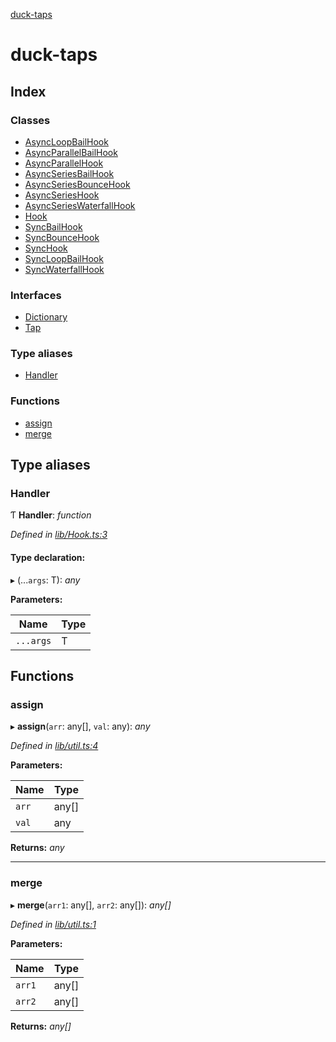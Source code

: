 [duck-taps](README.md)

# duck-taps

## Index

### Classes

* [AsyncLoopBailHook](classes/asyncloopbailhook.md)
* [AsyncParallelBailHook](classes/asyncparallelbailhook.md)
* [AsyncParallelHook](classes/asyncparallelhook.md)
* [AsyncSeriesBailHook](classes/asyncseriesbailhook.md)
* [AsyncSeriesBounceHook](classes/asyncseriesbouncehook.md)
* [AsyncSeriesHook](classes/asyncserieshook.md)
* [AsyncSeriesWaterfallHook](classes/asyncserieswaterfallhook.md)
* [Hook](classes/hook.md)
* [SyncBailHook](classes/syncbailhook.md)
* [SyncBounceHook](classes/syncbouncehook.md)
* [SyncHook](classes/synchook.md)
* [SyncLoopBailHook](classes/syncloopbailhook.md)
* [SyncWaterfallHook](classes/syncwaterfallhook.md)

### Interfaces

* [Dictionary](interfaces/dictionary.md)
* [Tap](interfaces/tap.md)

### Type aliases

* [Handler](README.md#handler)

### Functions

* [assign](README.md#assign)
* [merge](README.md#merge)

## Type aliases

###  Handler

Ƭ **Handler**: *function*

*Defined in [lib/Hook.ts:3](https://github.com/JonasKruckenberg/duck-taps/blob/70e591f/lib/Hook.ts#L3)*

#### Type declaration:

▸ (...`args`: T): *any*

**Parameters:**

Name | Type |
------ | ------ |
`...args` | T |

## Functions

###  assign

▸ **assign**(`arr`: any[], `val`: any): *any*

*Defined in [lib/util.ts:4](https://github.com/JonasKruckenberg/duck-taps/blob/70e591f/lib/util.ts#L4)*

**Parameters:**

Name | Type |
------ | ------ |
`arr` | any[] |
`val` | any |

**Returns:** *any*

___

###  merge

▸ **merge**(`arr1`: any[], `arr2`: any[]): *any[]*

*Defined in [lib/util.ts:1](https://github.com/JonasKruckenberg/duck-taps/blob/70e591f/lib/util.ts#L1)*

**Parameters:**

Name | Type |
------ | ------ |
`arr1` | any[] |
`arr2` | any[] |

**Returns:** *any[]*
